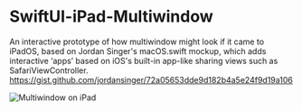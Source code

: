 # SwiftUI-iPad-Multiwindow
An interactive prototype of how multiwindow might look if it came to iPadOS, based on Jordan Singer's macOS.swift mockup, which adds interactive ‘apps’ based on iOS's built-in app-like sharing views such as SafariViewController.
https://gist.github.com/jordansinger/72a05653dde9d182b4a5e24f9d19a106

![Multiwindow on iPad](Multiwindow%20on%20iPad.png)